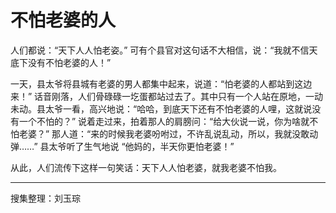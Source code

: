 # 不怕老婆的人

人们都说：“天下人人怕老姿。” 可有个县官对这句话不大相信，说：“我就不信天底下没有不怕老婆的人！”

一天，县太爷将县城有老婆的男人都集中起来，说道：“怕老婆的人都站到这边来！” 话音刚落，人们骨碌碌一圪蛋都站过去了。其中只有一个人站在原地，一动未动。县太爷一看，高兴地说：“哈哈，到底天下还有不怕老婆的人哩，这就说没有一个不怕的？” 说着走过来，拍着那人的肩膀问：“给大伙说一说，你为啥就不怕老婆？” 那人道：“来的时候我老婆吩咐过，不许乱说乱动，所以，我就没敢动弹……” 县太爷听了生气地说 “他妈的，半天你更怕老婆！”

从此，人们流传下这样一句笑话：天下人人怕老婆，就我老婆不怕我。

---

搜集整理：刘玉琮
